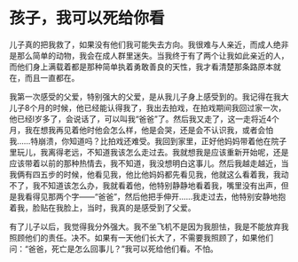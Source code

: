 # 孩子，我可以死给你看

儿子真的把我救了，如果没有他们我可能失去方向。我很难与人亲近，而成人绝非是那么简单的动物，我会在成人群里迷失。当我终于有了两个让我如此亲近的人，而他们身上满载着都是那种简单执着勇敢善良的天性，我才看清楚那条路原本就在，而且一直都在。 

我第一次感受的父爱，特别强大的父爱，是从我儿子身上感受到的。我记得在我大儿子8个月的时候，他已经能认得我了，我出去拍戏，在拍戏期间我回过家一次，他已经l岁多了，会说话了，可以叫我“爸爸”了。然后我又走了，这一走将近4个月，我在想我再见着他时他会怎么样，他是会哭，还是会不认识我，或者会怕我……特崩溃，你知道吗？比拍戏还难受。我回到家里，正好他妈妈带着他在院子里玩儿，我离得老远，不知道我该怎么走过去。我就想我是应该重新开始呢，还是应该带着以前的那种热情去，我不知道，我没想明白这事儿。然后我越走越近，当我俩有四五步的时候，他看见我，他比他妈妈都先看见我，他就这么看着我，我动不了，我不知道该怎么办，我就看着他，他特别静静地看着我，嘴里没有出声，但是我看得见那两个字——“爸爸”，然后他把手伸开……我走过去，他特别安静地抱着我，脸贴在我脸上，当时，我真的是感受到了父爱。 

有了儿子以后，我觉得我分外强大。我不坐飞机不是因为我胆怯，我是不能放弃我照顾他们的责任。决不。如果有一天他们长大了，不需要我照顾了，如果他们问：“爸爸，死亡是怎么回事儿？”我可以死给他们看。不怕。